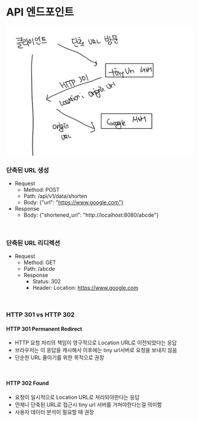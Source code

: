 # API 엔드포인트

![alt text](image.png)

### 단축된 URL 생성

- Request
  - Method: POST
  - Path: /api/v1/data/shorten
  - Body: {"url": "https://www.google.com"}
- Response
  - Body: {"shortened_url": "http://localhost:8080/abcde"}

<br>

### 단축된 URL 리디렉션

- Request
  - Method: GET
  - Path: /abcde
  - Response
    - Status: 302
    - Header: Location: https://www.google.com

<br>

### HTTP 301 vs HTTP 302

#### HTTP 301 Permanent Redirect

- HTTP 요청 처리의 책임이 영구적으로 Location URL로 이전되었다는 응답
- 브라우저는 이 응답을 캐시해서 이후에는 tiny url서버로 요청을 보내지 않음
- 단순한 URL 줄이기를 위한 목적으로 권장

<br>

#### HTTP 302 Found

- 요청이 일시적으로 Location URL로 처리되야한다는 응답
- 언제나 단축된 URL로 접근시 tiny url 서버를 거쳐야한다는걸 의미함
- 사용자 데이터 분석이 필요할 때 권장
